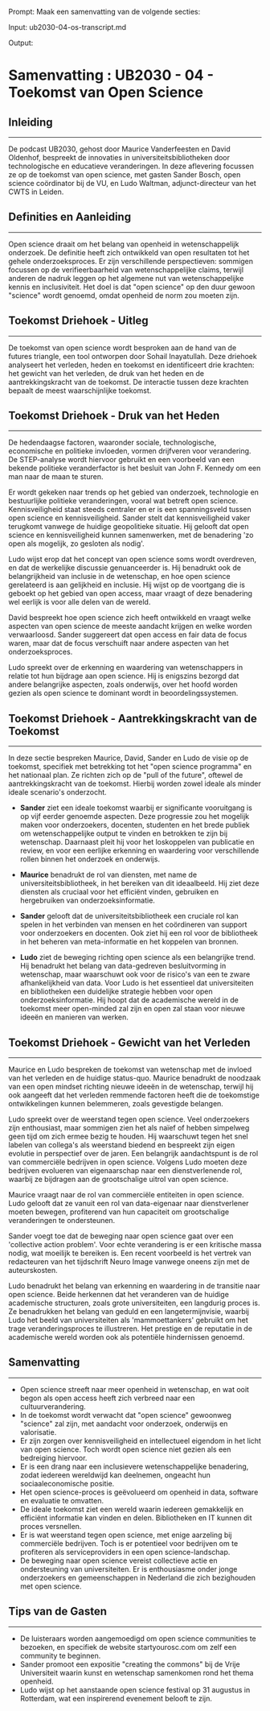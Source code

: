 Prompt: Maak een samenvatting van de volgende secties:

Input: ub2030-04-os-transcript.md

Output: 

# Samenvatting : UB2030 - 04 - Toekomst van Open Science

## Inleiding
-----------

De podcast UB2030, gehost door Maurice Vanderfeesten en David Oldenhof, bespreekt de innovaties in universiteitsbibliotheken door technologische en educatieve veranderingen. In deze aflevering focussen ze op de toekomst van open science, met gasten Sander Bosch, open science coördinator bij de VU, en Ludo Waltman, adjunct-directeur van het CWTS in Leiden.

## Definities en Aanleiding
------------------------

Open science draait om het belang van openheid in wetenschappelijk onderzoek. De definitie heeft zich ontwikkeld van open resultaten tot het gehele onderzoeksproces. Er zijn verschillende perspectieven: sommigen focussen op de verifieerbaarheid van wetenschappelijke claims, terwijl anderen de nadruk leggen op het algemene nut van wetenschappelijke kennis en inclusiviteit. Het doel is dat "open science" op den duur gewoon "science" wordt genoemd, omdat openheid de norm zou moeten zijn.

## Toekomst Driehoek - Uitleg
--------------------------

De toekomst van open science wordt besproken aan de hand van de futures triangle, een tool ontworpen door Sohail Inayatullah. Deze driehoek analyseert het verleden, heden en toekomst en identificeert drie krachten: het gewicht van het verleden, de druk van het heden en de aantrekkingskracht van de toekomst. De interactie tussen deze krachten bepaalt de meest waarschijnlijke toekomst.

## Toekomst Driehoek - Druk van het Heden
-----------------------------------------

De hedendaagse factoren, waaronder sociale, technologische, economische en politieke invloeden, vormen drijfveren voor verandering. De STEP-analyse wordt hiervoor gebruikt en een voorbeeld van een bekende politieke veranderfactor is het besluit van John F. Kennedy om een man naar de maan te sturen. 

Er wordt gekeken naar trends op het gebied van onderzoek, technologie en bestuurlijke politieke veranderingen, vooral wat betreft open science. Kennisveiligheid staat steeds centraler en er is een spanningsveld tussen open science en kennisveiligheid. Sander stelt dat kennisveiligheid vaker terugkomt vanwege de huidige geopolitieke situatie. Hij gelooft dat open science en kennisveiligheid kunnen samenwerken, met de benadering 'zo open als mogelijk, zo gesloten als nodig'. 

Ludo wijst erop dat het concept van open science soms wordt overdreven, en dat de werkelijke discussie genuanceerder is. Hij benadrukt ook de belangrijkheid van inclusie in de wetenschap, en hoe open science gerelateerd is aan gelijkheid en inclusie. Hij wijst op de voortgang die is geboekt op het gebied van open access, maar vraagt of deze benadering wel eerlijk is voor alle delen van de wereld.

David bespreekt hoe open science zich heeft ontwikkeld en vraagt welke aspecten van open science de meeste aandacht krijgen en welke worden verwaarloosd. Sander suggereert dat open access en fair data de focus waren, maar dat de focus verschuift naar andere aspecten van het onderzoeksproces.

Ludo spreekt over de erkenning en waardering van wetenschappers in relatie tot hun bijdrage aan open science. Hij is enigszins bezorgd dat andere belangrijke aspecten, zoals onderwijs, over het hoofd worden gezien als open science te dominant wordt in beoordelingssystemen.

## Toekomst Driehoek - Aantrekkingskracht van de Toekomst
---------------------------------------------------------

In deze sectie bespreken Maurice, David, Sander en Ludo de visie op de toekomst, specifiek met betrekking tot het "open science programma" en het nationaal plan. Ze richten zich op de "pull of the future", oftewel de aantrekkingskracht van de toekomst. Hierbij worden zowel ideale als minder ideale scenario's onderzocht. 

- **Sander** ziet een ideale toekomst waarbij er significante vooruitgang is op vijf eerder genoemde aspecten. Deze progressie zou het mogelijk maken voor onderzoekers, docenten, studenten en het brede publiek om wetenschappelijke output te vinden en betrokken te zijn bij wetenschap. Daarnaast pleit hij voor het loskoppelen van publicatie en review, en voor een eerlijke erkenning en waardering voor verschillende rollen binnen het onderzoek en onderwijs.

- **Maurice** benadrukt de rol van diensten, met name de universiteitsbibliotheek, in het bereiken van dit ideaalbeeld. Hij ziet deze diensten als cruciaal voor het efficiënt vinden, gebruiken en hergebruiken van onderzoeksinformatie.

- **Sander** gelooft dat de universiteitsbibliotheek een cruciale rol kan spelen in het verbinden van mensen en het coördineren van support voor onderzoekers en docenten. Ook ziet hij een rol voor de bibliotheek in het beheren van meta-informatie en het koppelen van bronnen.

- **Ludo** ziet de beweging richting open science als een belangrijke trend. Hij benadrukt het belang van data-gedreven besluitvorming in wetenschap, maar waarschuwt ook voor de risico's van een te zware afhankelijkheid van data. Voor Ludo is het essentieel dat universiteiten en bibliotheken een duidelijke strategie hebben voor open onderzoeksinformatie. Hij hoopt dat de academische wereld in de toekomst meer open-minded zal zijn en open zal staan voor nieuwe ideeën en manieren van werken.

## Toekomst Driehoek - Gewicht van het Verleden
-------------------------------------------------------------

Maurice en Ludo bespreken de toekomst van wetenschap met de invloed van het verleden en de huidige status-quo. Maurice benadrukt de noodzaak van een open mindset richting nieuwe ideeën in de wetenschap, terwijl hij ook aangeeft dat het verleden remmende factoren heeft die de toekomstige ontwikkelingen kunnen belemmeren, zoals gevestigde belangen.

Ludo spreekt over de weerstand tegen open science. Veel onderzoekers zijn enthousiast, maar sommigen zien het als naïef of hebben simpelweg geen tijd om zich ermee bezig te houden. Hij waarschuwt tegen het snel labelen van collega's als weerstand biedend en bespreekt zijn eigen evolutie in perspectief over de jaren. Een belangrijk aandachtspunt is de rol van commerciële bedrijven in open science. Volgens Ludo moeten deze bedrijven evolueren van eigenaarschap naar een dienstverlenende rol, waarbij ze bijdragen aan de grootschalige uitrol van open science.

Maurice vraagt naar de rol van commerciële entiteiten in open science. Ludo gelooft dat ze vanuit een rol van data-eigenaar naar dienstverlener moeten bewegen, profiterend van hun capaciteit om grootschalige veranderingen te ondersteunen.

Sander voegt toe dat de beweging naar open science gaat over een 'collective action problem'. Voor echte verandering is er een kritische massa nodig, wat moeilijk te bereiken is. Een recent voorbeeld is het vertrek van redacteuren van het tijdschrift Neuro Image vanwege oneens zijn met de auteurskosten.

Ludo benadrukt het belang van erkenning en waardering in de transitie naar open science. Beide herkennen dat het veranderen van de huidige academische structuren, zoals grote universiteiten, een langdurig proces is. Ze benadrukken het belang van geduld en een langetermijnvisie, waarbij Ludo het beeld van universiteiten als 'mammoettankers' gebruikt om het trage veranderingsproces te illustreren. Het prestige en de reputatie in de academische wereld worden ook als potentiële hindernissen genoemd.

## Samenvatting
---------------

- Open science streeft naar meer openheid in wetenschap, en wat ooit begon als open access heeft zich verbreed naar een cultuurverandering. 
- In de toekomst wordt verwacht dat "open science" gewoonweg "science" zal zijn, met aandacht voor onderzoek, onderwijs en valorisatie.
- Er zijn zorgen over kennisveiligheid en intellectueel eigendom in het licht van open science. Toch wordt open science niet gezien als een bedreiging hiervoor.
- Er is een drang naar een inclusievere wetenschappelijke benadering, zodat iedereen wereldwijd kan deelnemen, ongeacht hun sociaaleconomische positie.
- Het open science-proces is geëvolueerd om openheid in data, software en evaluatie te omvatten.
- De ideale toekomst ziet een wereld waarin iedereen gemakkelijk en efficiënt informatie kan vinden en delen. Bibliotheken en IT kunnen dit proces versnellen.
- Er is wat weerstand tegen open science, met enige aarzeling bij commerciële bedrijven. Toch is er potentieel voor bedrijven om te profiteren als serviceproviders in een open science-landschap.
- De beweging naar open science vereist collectieve actie en ondersteuning van universiteiten. Er is enthousiasme onder jonge onderzoekers en gemeenschappen in Nederland die zich bezighouden met open science.

## Tips van de Gasten
---------------------

- De luisteraars worden aangemoedigd om open science communities te bezoeken, en specifiek de website startyourosc.com om zelf een community te beginnen.
- Sander promoot een expositie "creating the commons" bij de Vrije Universiteit waarin kunst en wetenschap samenkomen rond het thema openheid.
- Ludo wijst op het aanstaande open science festival op 31 augustus in Rotterdam, wat een inspirerend evenement belooft te zijn.